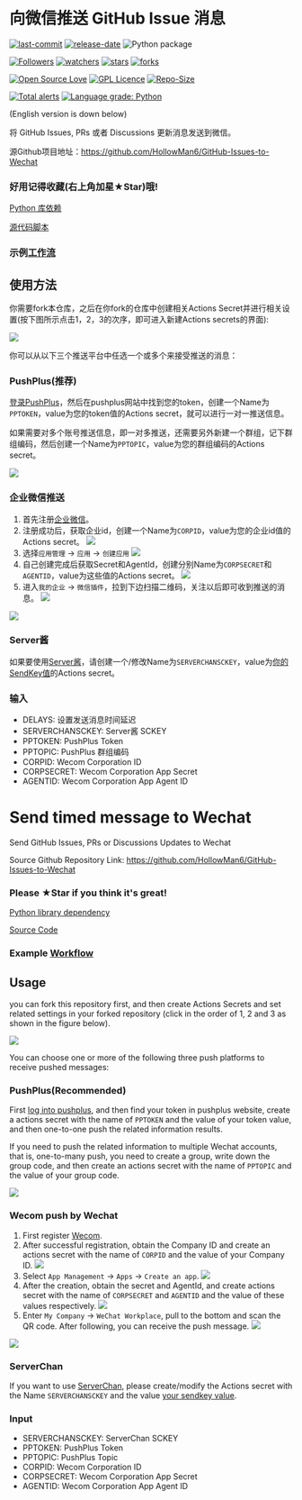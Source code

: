 # 向微信推送 GitHub Issue 消息

[![last-commit](https://img.shields.io/github/last-commit/HollowMan6/GitHub-Issues-to-Wechat)](https://github.com/HollowMan6/GitHub-Issues-to-Wechat/graphs/commit-activity)
[![release-date](https://img.shields.io/github/release-date/HollowMan6/GitHub-Issues-to-Wechat)](https://github.com/HollowMan6/GitHub-Issues-to-Wechat/releases)
![Python package](https://github.com/HollowMan6/GitHub-Issues-to-Wechat/workflows/Python%20package/badge.svg)

[![Followers](https://img.shields.io/github/followers/HollowMan6?style=social)](https://github.com/HollowMan6?tab=followers)
[![watchers](https://img.shields.io/github/watchers/HollowMan6/GitHub-Issues-to-Wechat?style=social)](https://github.com/HollowMan6/GitHub-Issues-to-Wechat/watchers)
[![stars](https://img.shields.io/github/stars/HollowMan6/GitHub-Issues-to-Wechat?style=social)](https://github.com/HollowMan6/GitHub-Issues-to-Wechat/stargazers)
[![forks](https://img.shields.io/github/forks/HollowMan6/GitHub-Issues-to-Wechat?style=social)](https://github.com/HollowMan6/GitHub-Issues-to-Wechat/network/members)

[![Open Source Love](https://img.shields.io/badge/-%E2%9D%A4%20Open%20Source-Green?style=flat-square&logo=Github&logoColor=white&link=https://hollowman6.github.io/fund.html)](https://hollowman6.github.io/fund.html)
[![GPL Licence](https://img.shields.io/badge/license-GPL-blue)](https://opensource.org/licenses/GPL-3.0/)
[![Repo-Size](https://img.shields.io/github/repo-size/HollowMan6/GitHub-Issues-to-Wechat.svg)](https://github.com/HollowMan6/GitHub-Issues-to-Wechat/archive/master.zip)

[![Total alerts](https://img.shields.io/lgtm/alerts/g/HollowMan6/GitHub-Issues-to-Wechat.svg?logo=lgtm&logoWidth=18)](https://lgtm.com/projects/g/HollowMan6/GitHub-Issues-to-Wechat/alerts/)
[![Language grade: Python](https://img.shields.io/lgtm/grade/python/g/HollowMan6/GitHub-Issues-to-Wechat.svg?logo=lgtm&logoWidth=18)](https://lgtm.com/projects/g/HollowMan6/GitHub-Issues-to-Wechat/context:python)

(English version is down below)

将 GitHub Issues, PRs 或者 Discussions 更新消息发送到微信。

源Github项目地址：https://github.com/HollowMan6/GitHub-Issues-to-Wechat

### 好用记得收藏(右上角**加星★Star**)哦!

[Python 库依赖](https://github.com/HollowMan6/GitHub-Issues-to-Wechat/network/dependencies)

[源代码脚本](GitHub-Issues-to-Wechat.py)

### 示例[工作流](.github/workflows/message.yml)

## 使用方法

你需要fork本仓库，之后在你fork的仓库中创建相关Actions Secret并进行相关设置(按下图所示点击1，2，3的次序，即可进入新建Actions secrets的界面):

![](https://github.com/HollowMan6/Wechat-Timed-Message/raw/main/img/secrets.png)

你可以从以下三个推送平台中任选一个或多个来接受推送的消息：

### PushPlus(推荐)

[登录PushPlus](https://www.pushplus.plus/login)，然后在pushplus网站中找到您的token，创建一个Name为`PPTOKEN`，value为您的token值的Actions secret，就可以进行一对一推送信息。

如果需要对多个账号推送信息，即一对多推送，还需要另外新建一个群组，记下群组编码，然后创建一个Name为`PPTOPIC`，value为您的群组编码的Actions secret。

![](https://github.com/HollowMan6/Wechat-Timed-Message/raw/main/img/c1.png)

### 企业微信推送 

1. 首先注册[企业微信](https://work.weixin.qq.com/wework_admin/loginpage_wx)。
2. 注册成功后，获取企业id，创建一个Name为`CORPID`，value为您的企业id值的Actions secret。
![](https://github.com/HollowMan6/Wechat-Timed-Message/raw/main/img/wecomid.png)
3. 选择`应用管理` → `应用` → `创建应用`
![](https://github.com/HollowMan6/Wechat-Timed-Message/raw/main/img/wecom_create_apps.png)
4. 自己创建完成后获取Secret和AgentId，创建分别Name为`CORPSECRET`和`AGENTID`，value为这些值的Actions secret。
![](https://github.com/HollowMan6/Wechat-Timed-Message/raw/main/img/wecom_apps.png)
5. 进入`我的企业` → `微信插件`，拉到下边扫描二维码，关注以后即可收到推送的消息。
![](https://github.com/HollowMan6/Wechat-Timed-Message/raw/main/img/wecom_wechat.png)

![](img/wecom.jpg)

### Server酱

如果要使用[Server酱](https://sct.ftqq.com/)，请创建一个/修改Name为`SERVERCHANSCKEY`，value为[你的SendKey值](https://sct.ftqq.com/sendkey)的Actions secret。

### 输入

* DELAYS: 设置发送消息时间延迟
* SERVERCHANSCKEY: Server酱 SCKEY
* PPTOKEN: PushPlus Token
* PPTOPIC: PushPlus 群组编码
* CORPID: Wecom Corporation ID
* CORPSECRET: Wecom Corporation App Secret
* AGENTID: Wecom Corporation App Agent ID

# Send timed message to Wechat

Send GitHub Issues, PRs or Discussions Updates to Wechat

Source Github Repository Link: https://github.com/HollowMan6/GitHub-Issues-to-Wechat

### Please **★Star** if you think it's great!

[Python library dependency](https://github.com/HollowMan6/GitHub-Issues-to-Wechat/network/dependencies)

[Source Code](GitHub-Issues-to-Wechat.py)

### Example [Workflow](.github/workflows/message.yml)

## Usage

you can fork this repository first, and then create Actions Secrets and set related settings in your forked repository (click in the order of 1, 2 and 3 as shown in the figure below).

![](https://github.com/HollowMan6/Wechat-Timed-Message/raw/main/img/secrets.png)

You can choose one or more of the following three push platforms to receive pushed messages:

### PushPlus(Recommended)

First [log into pushplus](https://www.pushplus.plus/push1.html), and then find your token in pushplus website, create a actions secret with the name of `PPTOKEN` and the value of your token value, and then one-to-one push the related information results.

If you need to push the related information to multiple Wechat accounts, that is, one-to-many push, you need to create a group, write down the group code, and then create an actions secret with the name of `PPTOPIC` and the value of your group code.

![](https://github.com/HollowMan6/Wechat-Timed-Message/raw/main/img/c1.png)

### Wecom push by Wechat 

1. First register [Wecom](https://work.weixin.qq.com/wework_admin/loginpage_wx).
2. After successful registration, obtain the Company ID and create an actions secret with the name of `CORPID` and the value of your Company ID.
![](https://github.com/HollowMan6/Wechat-Timed-Message/raw/main/img/wecomid.png)
3. Select `App Management` → `Apps` → `Create an app`.
![](https://github.com/HollowMan6/Wechat-Timed-Message/raw/main/img/wecom_create_apps.png)
1. After the creation, obtain the secret and AgentId, and create actions secret with the name of `CORPSECRET` and `AGENTID` and the value of these values respectively. 
![](https://github.com/HollowMan6/Wechat-Timed-Message/raw/main/img/wecom_apps.png)
1. Enter `My Company` → `WeChat Workplace`, pull to the bottom and scan the QR code. After following, you can receive the push message.
![](https://github.com/HollowMan6/Wechat-Timed-Message/raw/main/img/wecom_wechat.png)

![](img/wecom.jpg)

### ServerChan

If you want to use [ServerChan](https://sct.ftqq.com/), please create/modify the Actions secret with the Name `SERVERCHANSCKEY` and the value [your sendkey value](https://sct.ftqq.com/sendkey).

### Input

* SERVERCHANSCKEY: ServerChan SCKEY
* PPTOKEN: PushPlus Token
* PPTOPIC: PushPlus Topic
* CORPID: Wecom Corporation ID
* CORPSECRET: Wecom Corporation App Secret
* AGENTID: Wecom Corporation App Agent ID
